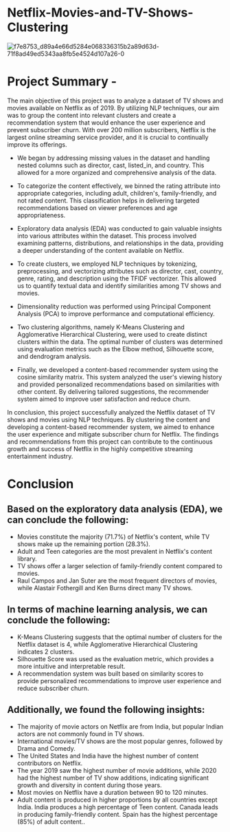 # Netflix-Movies-and-TV-Shows-Clustering


![f7e8753_d89a4e66d5284e068336315b2a89d63d-71f8ad49ed5343aa8fb5e4524d107a26-0](https://github.com/shubham19nijwala/Netflix-Movies-and-TV-Shows-Clustering/assets/130289158/5438b731-308e-402d-9ed8-f67eb4070e56)

# Project Summary -
The main objective of this project was to analyze a dataset of TV shows and movies available on Netflix as of 2019. By utilizing NLP techniques, our aim was to group the content into relevant clusters and create a recommendation system that would enhance the user experience and prevent subscriber churn. With over 200 million subscribers, Netflix is the largest online streaming service provider, and it is crucial to continually improve its offerings.

* We began by addressing missing values in the dataset and handling nested columns such as director, cast, listed_in, and country. This allowed for a more organized and comprehensive analysis of the data.

* To categorize the content effectively, we binned the rating attribute into appropriate categories, including adult, children's, family-friendly, and not rated content. This classification helps in delivering targeted recommendations based on viewer preferences and age appropriateness.

* Exploratory data analysis (EDA) was conducted to gain valuable insights into various attributes within the dataset. This process involved examining patterns, distributions, and relationships in the data, providing a deeper understanding of the content available on Netflix.

* To create clusters, we employed NLP techniques by tokenizing, preprocessing, and vectorizing attributes such as director, cast, country, genre, rating, and description using the TFIDF vectorizer. This allowed us to quantify textual data and identify similarities among TV shows and movies.

* Dimensionality reduction was performed using Principal Component Analysis (PCA) to improve performance and computational efficiency.

* Two clustering algorithms, namely K-Means Clustering and Agglomerative Hierarchical Clustering, were used to create distinct clusters within the data. The optimal number of clusters was determined using evaluation metrics such as the Elbow method, Silhouette score, and dendrogram analysis.

* Finally, we developed a content-based recommender system using the cosine similarity matrix. This system analyzed the user's viewing history and provided personalized recommendations based on similarities with other content. By delivering tailored suggestions, the recommender system aimed to improve user satisfaction and reduce churn.

In conclusion, this project successfully analyzed the Netflix dataset of TV shows and movies using NLP techniques. By clustering the content and developing a content-based recommender system, we aimed to enhance the user experience and mitigate subscriber churn for Netflix. The findings and recommendations from this project can contribute to the continuous growth and success of Netflix in the highly competitive streaming entertainment industry.

# Conclusion
## Based on the exploratory data analysis (EDA), we can conclude the following:

* Movies constitute the majority (71.7%) of Netflix's content, while TV shows make up the remaining portion (28.3%).
* Adult and Teen categories are the most prevalent in Netflix's content library.
* TV shows offer a larger selection of family-friendly content compared to movies.
* Raul Campos and Jan Suter are the most frequent directors of movies, while Alastair Fothergill and Ken Burns direct many TV shows.

## In terms of machine learning analysis, we can conclude the following:

* K-Means Clustering suggests that the optimal number of clusters for the Netflix dataset is 4, while Agglomerative Hierarchical Clustering indicates 2 clusters.
* Silhouette Score was used as the evaluation metric, which provides a more intuitive and interpretable result.
* A recommendation system was built based on similarity scores to provide personalized recommendations to improve user experience and reduce subscriber churn.

## Additionally, we found the following insights:

* The majority of movie actors on Netflix are from India, but popular Indian actors are not commonly found in TV shows.
* International movies/TV shows are the most popular genres, followed by Drama and Comedy.
* The United States and India have the highest number of content contributors on Netflix.
* The year 2019 saw the highest number of movie additions, while 2020 had the highest number of TV show additions, indicating significant growth and diversity in content during those years.
* Most movies on Netflix have a duration between 90 to 120 minutes.
* Adult content is produced in higher proportions by all countries except India. India produces a high percentage of Teen content. Canada leads in producing family-friendly content. Spain has the highest percentage (85%) of adult content..

